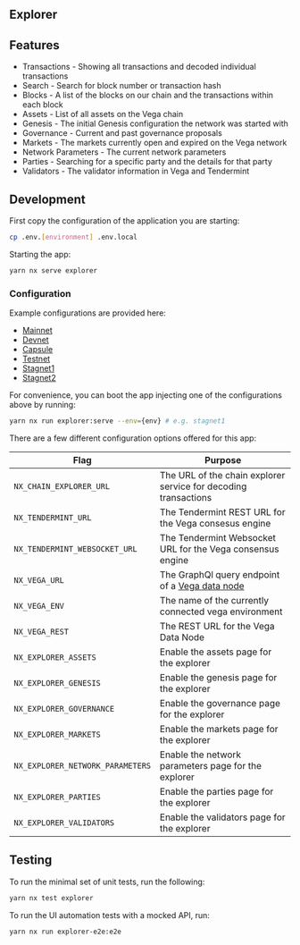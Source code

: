 ## Explorer

## Features

- Transactions - Showing all transactions and decoded individual transactions
- Search - Search for block number or transaction hash
- Blocks - A list of the blocks on our chain and the transactions within each block
- Assets - List of all assets on the Vega chain
- Genesis - The initial Genesis configuration the network was started with
- Governance - Current and past governance proposals
- Markets - The markets currently open and expired on the Vega network
- Network Parameters - The current network parameters
- Parties - Searching for a specific party and the details for that party
- Validators - The validator information in Vega and Tendermint

## Development

First copy the configuration of the application you are starting:

```bash
cp .env.[environment] .env.local
```

Starting the app:

```bash
yarn nx serve explorer
```

### Configuration

Example configurations are provided here:

- [Mainnet](./.env.mainnet)
- [Devnet](./.env.devnet)
- [Capsule](./.env.capsule)
- [Testnet](./.env.testnet)
- [Stagnet1](./.env.stagnet1)
- [Stagnet2](./.env.stagnet2)

For convenience, you can boot the app injecting one of the configurations above by running:

```bash
yarn nx run explorer:serve --env={env} # e.g. stagnet1
```

There are a few different configuration options offered for this app:

| **Flag**                         | **Purpose**                                                                                          |
| -------------------------------- | ---------------------------------------------------------------------------------------------------- |
| `NX_CHAIN_EXPLORER_URL`          | The URL of the chain explorer service for decoding transactions                                      |
| `NX_TENDERMINT_URL`              | The Tendermint REST URL for the Vega consesus engine                                                 |
| `NX_TENDERMINT_WEBSOCKET_URL`    | The Tendermint Websocket URL for the Vega consensus engine                                           |
| `NX_VEGA_URL`                    | The GraphQl query endpoint of a [Vega data node](https://github.com/vegaprotocol/networks#data-node) |
| `NX_VEGA_ENV`                    | The name of the currently connected vega environment                                                 |
| `NX_VEGA_REST`                   | The REST URL for the Vega Data Node                                                                  |
| `NX_EXPLORER_ASSETS`             | Enable the assets page for the explorer                                                              |
| `NX_EXPLORER_GENESIS`            | Enable the genesis page for the explorer                                                             |
| `NX_EXPLORER_GOVERNANCE`         | Enable the governance page for the explorer                                                          |
| `NX_EXPLORER_MARKETS`            | Enable the markets page for the explorer                                                             |
| `NX_EXPLORER_NETWORK_PARAMETERS` | Enable the network parameters page for the explorer                                                  |
| `NX_EXPLORER_PARTIES`            | Enable the parties page for the explorer                                                             |
| `NX_EXPLORER_VALIDATORS`         | Enable the validators page for the explorer                                                          |

## Testing

To run the minimal set of unit tests, run the following:

```bash
yarn nx test explorer
```

To run the UI automation tests with a mocked API, run:

```bash
yarn nx run explorer-e2e:e2e
```

